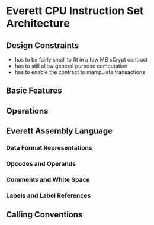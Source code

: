 # Everett CPU Instruction Set Architecture

## Design Constraints

- has to be fairly small to fit in a few MB sCrypt contract
- has to still allow general purpose computation
- has to enable the contract to manipulate transactions

## Basic Features

## Operations

## Everett Assembly Language

### Data Format Representations

### Opcodes and Operands

### Comments and White Space

### Labels and Label References

## Calling Conventions
